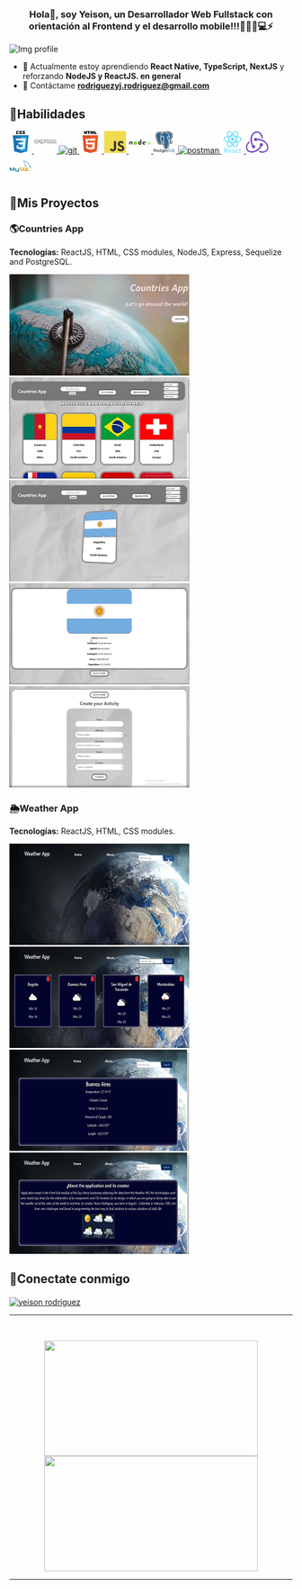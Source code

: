 <h3 align="center">Hola👋, soy Yeison, un Desarrollador Web Fullstack con orientación al Frontend y el desarrollo mobile!!!👨🏻‍💻💻⚡</h3>
<img src="https://blog.desafiolatam.com/wp-content/uploads/2019/04/react-galaxia.png" alt="Img profile" min-width="30" min-height="10"/>

- 📝 Actualmente estoy aprendiendo **React Native, TypeScript, NextJS** y reforzando **NodeJS y ReactJS. en general**
- 📩 Contáctame **rodriguezyj.rodriguez@gmail.com**
  
<h2 align="left">🚀Habilidades</h2>
<p align="left"> <a href="https://www.w3schools.com/css/" target="_blank" rel="noreferrer"> <img src="https://raw.githubusercontent.com/devicons/devicon/master/icons/css3/css3-original-wordmark.svg" alt="css3" width="40" height="40"/> </a> <a href="https://expressjs.com" target="_blank" rel="noreferrer"> <img src="https://raw.githubusercontent.com/devicons/devicon/master/icons/express/express-original-wordmark.svg" alt="express" width="40" height="40"/> </a> <a href="https://git-scm.com/" target="_blank" rel="noreferrer"> <img src="https://www.vectorlogo.zone/logos/git-scm/git-scm-icon.svg" alt="git" width="40" height="40"/> </a> <a href="https://www.w3.org/html/" target="_blank" rel="noreferrer"> <img src="https://raw.githubusercontent.com/devicons/devicon/master/icons/html5/html5-original-wordmark.svg" alt="html5" width="40" height="40"/> </a> <a href="https://developer.mozilla.org/en-US/docs/Web/JavaScript" target="_blank" rel="noreferrer"> <img src="https://raw.githubusercontent.com/devicons/devicon/master/icons/javascript/javascript-original.svg" alt="javascript" width="40" height="40"/> </a> <a href="https://nodejs.org" target="_blank" rel="noreferrer"> <img src="https://raw.githubusercontent.com/devicons/devicon/master/icons/nodejs/nodejs-original-wordmark.svg" alt="nodejs" width="40" height="40"/> </a> <a href="https://www.postgresql.org" target="_blank" rel="noreferrer"> <img src="https://raw.githubusercontent.com/devicons/devicon/master/icons/postgresql/postgresql-original-wordmark.svg" alt="postgresql" width="40" height="40"/> </a> <a href="https://postman.com" target="_blank" rel="noreferrer"> <img src="https://www.vectorlogo.zone/logos/getpostman/getpostman-icon.svg" alt="postman" width="40" height="40"/> </a> <a href="https://reactjs.org/" target="_blank" rel="noreferrer"> <img src="https://raw.githubusercontent.com/devicons/devicon/master/icons/react/react-original-wordmark.svg" alt="react" width="40" height="40"/> </a> <a href="https://redux.js.org" target="_blank" rel="noreferrer"> <img src="https://raw.githubusercontent.com/devicons/devicon/master/icons/redux/redux-original.svg" alt="redux" width="40" height="40"/> </a><a href="https://mysql.com" target="_blank" rel="noreferrer"> <img src="https://raw.githubusercontent.com/devicons/devicon/master/icons/mysql/mysql-original-wordmark.svg" alt="mysql" width="40" height="40"/> </a> <a href="https://git-scm.com/" target="_blank" rel="noreferrer"> </a></p>


<h2 align="left">📌Mis Proyectos</h2>
  <h3 align="left">🌎Countries App</h3>
  <p align="left"><strong>Tecnologías:</strong> ReactJS, HTML, CSS modules, NodeJS, Express, Sequelize and PostgreSQL.</p>
  <p align="left"> 
    <img src="./images/countriesApp/LandingPage.png" alt="Landing Page" min-width="10" min-height="10"/>
    <img src="./images/countriesApp/HomePage.png" alt="Home Page" min-width="10" min-height="10"/>
    <img src="./images/countriesApp/CardCountry.png" alt="Card Country" min-width="10" min-height="10"/>
    <img src="./images/countriesApp/DetailCountry.png" alt="Detail Country" min-width="10" min-height="10"/>
    <img src="./images/countriesApp/Form.png" alt="Form" min-width="10" min-height="10"/>
  </p>
  
  <h3 align="left">🌦️Weather App</h3>
  <p align="left"><strong>Tecnologías:</strong> ReactJS, HTML, CSS modules.</p>
  <p align="left"> 
    <img src="./images/countriesApp/Home.png" alt="Home" min-width="10" min-height="10"/>
    <img src="./images/countriesApp/Cities.png" alt="Cities" min-width="10" min-height="10"/>
    <img src="./images/countriesApp/DetailCity.png" alt="Detail City" min-width="10" min-height="10"/>
    <img src="./images/countriesApp/About.png" alt="About" min-width="10" min-height="10"/>
  </p>
  
<h2 align="left">📎Conectate conmigo</h2>
<p align="left">
  <a href="https://www.linkedin.com/in/dev-yeison-rodriguez/" target="_blank">
    <img align="center" src="https://raw.githubusercontent.com/rahuldkjain/github-profile-readme-generator/master/src/images/icons/Social/linked-in-alt.svg" alt="yeison rodríguez" height="30" width="40"/>
  </a>
</p>

<hr>
<br />
<p align=center>
    <a href="https://github.com/anuraghazra/github-readme-stats" title="Go to Source">
        <img height=205 width=380 align="center" src="https://github-readme-stats.vercel.app/api?username=YeisonRodriguez87&show_icons=true&theme=tokyonight">
    </a>
    <a href="https://github.com/anuraghazra/github-readme-stats">
<img height=205  width=380 align="center" src="https://github-readme-stats.vercel.app/api/top-langs/?username=YeisonRodriguez87&hide=c%23,powershell,java&title_color=2aa889&text_color=99d1ce&icon_color=2bbc8a&bg_color=0c1014&langs_count=8&layout=compact" />
    </a>
</p>
<hr>
